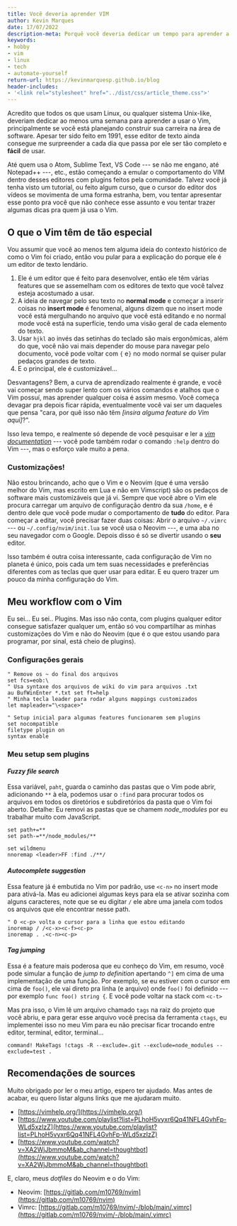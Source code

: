 ```yaml
---
title: Você deveria aprender VIM
author: Kevin Marques
date: 17/07/2022
description-meta: Porquê você deveria dedicar um tempo para aprender a usar o Vim
keywords:
- hobby
- vim
- linux
- tech
- automate-yourself
return-url: https://kevinmarquesp.github.io/blog
header-includes:
- '<link rel="stylesheet" href="../dist/css/article_theme.css">'
---
```



Acredito que todos os que usam Linux, ou qualquer sistema Unix-like, deveriam dedicar ao menos uma semana para aprender a usar o Vim, principalmente se você está planejando construir sua carreira na área de software. Apesar ter sido feito em 1991, esse editor de texto ainda consegue me surpreender a cada dia que passa por ele ser tão completo e **fácil** de usar.

Até quem usa o Atom, Sublime Text, VS Code --- se não me engano, até Notepad++ ---, etc., estão começando a emular o comportamento do VIM dentro desses editores com plugins feitos pela comunidade. Talvez você já tenha visto um tutorial, ou feito algum curso, que o cursor do editor dos vídeos se movimenta de uma forma estranha, bem, vou tentar apresentar esse ponto pra você que não conhece esse assunto e vou tentar trazer algumas dicas pra quem já usa o Vim.


## O que o Vim têm de tão especial

Vou assumir que você ao menos tem alguma ideia do contexto histórico de como o Vim foi criado, então vou pular para a explicação do porque ele é um editor de texto lendário.

1. Ele é um editor que é feito para desenvolver, então ele têm várias features que se assemelham com os editores de texto que você talvez esteja acostumado a usar.
2. A ideia de navegar pelo seu texto no **normal mode** e começar a inserir coisas no **insert mode** é fenomenal, alguns dizem que no insert mode você está mergulhando no arquivo que você está editando e no normal mode você está na superfície, tendo uma visão geral de cada elemento do texto.
3. Usar `hjkl` ao invés das setinhas do teclado são mais ergonômicas, além do que, você não vai mais depender do mouse para navegar pelo documento, você pode voltar com `{` e`}` no modo normal se quiser pular pedaços grandes de texto.
4. E o principal, ele é customizável...

Desvantagens? Bem, a curva de aprendizado realmente é grande, e você vai começar sendo super lento com os vários comandos e atalhos que o Vim possuí, mas aprender qualquer coisa é assim mesmo. Você começa devagar pra depois ficar rápida, eventualmente você vai ser um daqueles que pensa "cara, por quê isso não têm *[insira alguma feature do Vim aqui]*?".

Isso leva tempo, e realmente só depende de você pesquisar e ler a [*vim documentation*](https://vimhelp.org/) --- você pode também rodar o comando `:help` dentro do Vim ---, mas o esforço vale muito a pena.


### Customizações!

Não estou brincando, acho que o Vim e o Neovim (que é uma versão melhor do Vim, mas escrito em Lua e não em Vimscript) são os pedaços de software mais customizáveis que já vi. Sempre que você abre o Vim ele procura carregar um arquivo de configuração dentro da sua `/home`, e é dentro dele que você pode mudar o comportamento de **tudo** do editor. Para começar a editar, você precisar fazer duas coisas: Abrir o arquivo `~/.vimrc` --- ou `~/.config/nvim/init.lua` se você usa o Neovim ---, e uma aba no seu navegador com o Google. Depois disso é só se divertir usando o **seu** editor.

Isso também é outra coisa interessante, cada configuração de Vim no planeta é único, pois cada um tem suas necessidades e preferências diferentes com as teclas que quer usar para editar. E eu quero trazer um pouco da minha configuração do Vim.


## Meu workflow com o Vim

Eu sei... Eu sei.. Plugins. Mas isso não conta, com plugins qualquer editor consegue satisfazer qualquer um, então só vou compartilhar as minhas customizações do Vim e não do Neovim (que é o que estou usando para programar, por sinal, está cheio de plugins).


### Configurações gerais

```vim
" Remove os ~ do final dos arquivos
set fcs=eob:\
" Usa syntaxe dos arquivos de wiki do vim para arquivos .txt
au BufWinEnter *.txt set ft=help
" Minha tecla leader para rodar alguns mappings customizados
let mapleader="\<space>"

" Setup inicial para algumas features funcionarem sem plugins
set nocompatible
filetype plugin on
syntax enable
```


### Meu setup sem plugins

#### *Fuzzy file search*

Essa variável, `paht`, guarda o caminho das pastas que o Vim pode abrir, adicionando `**` à ela, podemos usar o `:find` para procurar todos os arquivos em todos os diretórios e subdiretórios da pasta que o Vim foi aberto. Detalhe: Eu removi as pastas que se chamem *node_modules* por eu trabalhar muito com JavaScript.

```vim
set path+=**
set path-=**/node_modules/**

set wildmenu
nnoremap <leader>FF :find ./**/
```


#### *Autocomplete suggestion*

Essa feature já é embutida no Vim por padrão, use `<c-n>` no insert mode para ativá-la. Mas eu adicionei algumas keys para ela se ativar sozinha com alguns caracteres, note que se eu digitar `/` ele abre uma janela com todos os arquivos que ele encontrar nesse path.

```vim
" O <c-p> volta o cursor para a linha que estou editando
inoremap / /<c-x><c-f><c-p>
inoremap . .<c-n><c-p>
```


#### *Tag jumping*

Essa é a feature mais poderosa que eu conheço do Vim, em resumo, você pode simular a função de *jump to definition* apertando `^]` em cima de uma implementação de uma função. Por exemplo, se eu estiver com o cursor em cima de `foo()`, ele vai direto pra linha (e arquivo) onde `foo()` foi definido --- por exemplo `func foo() string {`. E você pode voltar na stack com `<c-t>`

Mas pra isso, o Vim lê um arquivo chamado `tags` na raiz do projeto que você abriu, e para gerar esse arquivo você precisa da ferramenta `ctags`, eu implementei isso no meu Vim para eu não precisar ficar trocando entre editor, terminal, editor, terminal...

```vim
command! MakeTags !ctags -R --exclude=.git --exclude=node_modules --exclude=test .
```


## Recomendações de sources

Muito obrigado por ler o meu artigo, espero ter ajudado. Mas antes de acabar, eu quero listar alguns links que me ajudaram muito.

+ [https://vimhelp.org/](https://vimhelp.org/)
+ [https://www.youtube.com/playlist?list=PLhoH5vyxr6Qq41NFL4GvhFp-WLd5xzIzZ](https://www.youtube.com/playlist?list=PLhoH5vyxr6Qq41NFL4GvhFp-WLd5xzIzZ)
+ [https://www.youtube.com/watch?v=XA2WjJbmmoM&ab_channel=thoughtbot](https://www.youtube.com/watch?v=XA2WjJbmmoM&ab_channel=thoughtbot)

E, claro, meus *dotfiles* do Neovim e o do Vim:

+ Neovim: [https://gitlab.com/m10769/nvim](https://gitlab.com/m10769/nvim)
+ Vimrc: [https://gitlab.com/m10769/nvim/-/blob/main/.vimrc](https://gitlab.com/m10769/nvim/-/blob/main/.vimrc)

